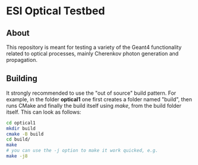 # ESI Optical Testbed

## About

This repository is meant for testing a variety of the Geant4 functionality
related to optical processes, mainly Cherenkov photon generation and propagation.

## Building

It strongly recommended to use the "out of source" build pattern. For example,
in the folder **optical1** one first creates a folder named "build", then
runs CMake and finally the build itself using _make_, from the build folder itself.
This can look as follows:

```bash
cd optical1
mkdir build
cmake -B build
cd build/
make
# you can use the -j option to make it work quicked, e.g.
make -j8
```
